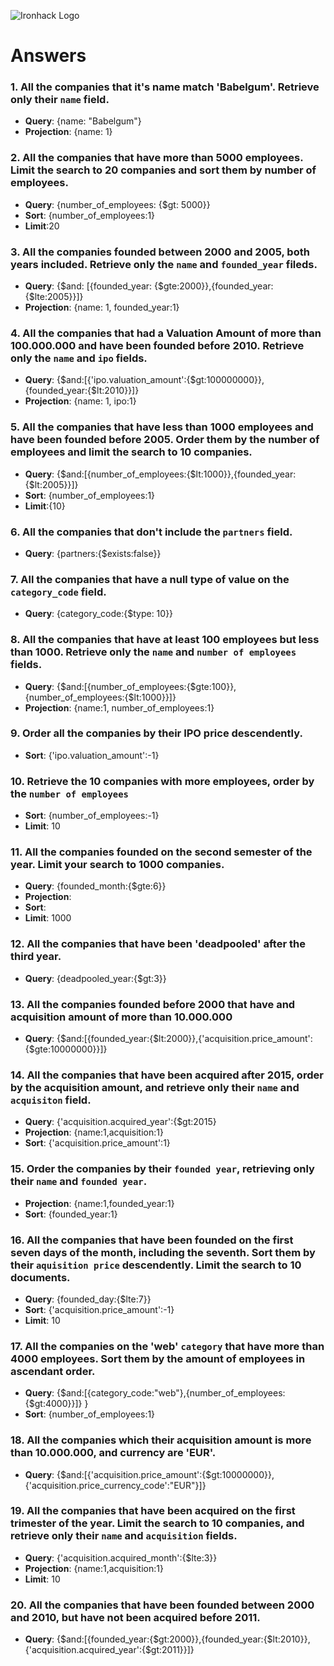 ![Ironhack Logo](https://i.imgur.com/1QgrNNw.png)

# Answers

### 1. All the companies that it's name match 'Babelgum'. Retrieve only their `name` field.

- **Query**: {name: "Babelgum"}
- **Projection**: {name: 1}


### 2. All the companies that have more than 5000 employees. Limit the search to 20 companies and sort them by **number of employees**.

- **Query**: {number_of_employees: {$gt: 5000}}
- **Sort**: {number_of_employees:1}
- **Limit**:20

### 3. All the companies founded between 2000 and 2005, both years included. Retrieve only the `name` and `founded_year` fileds.

- **Query**: {$and: [{founded_year: {$gte:2000}},{founded_year: {$lte:2005}}]}
- **Projection**: {name: 1, founded_year:1}

### 4. All the companies that had a Valuation Amount of more than 100.000.000 and have been founded before 2010. Retrieve only the `name` and `ipo` fields.

- **Query**: {$and:[{'ipo.valuation_amount':{$gt:100000000}},{founded_year:{$lt:2010}}]}
- **Projection**: {name: 1, ipo:1}

### 5. All the companies that have less than 1000 employees and have been founded before 2005. Order them by the number of employees and limit the search to 10 companies.

- **Query**: {$and:[{number_of_employees:{$lt:1000}},{founded_year:{$lt:2005}}]}
- **Sort**: {number_of_employees:1}
- **Limit**:{10}

### 6. All the companies that don't include the `partners` field.

- **Query**: {partners:{$exists:false}}

### 7. All the companies that have a null type of value on the `category_code` field.

- **Query**: {category_code:{$type: 10}}


### 8. All the companies that have at least 100 employees but less than 1000. Retrieve only the `name` and `number of employees` fields.

- **Query**: {$and:[{number_of_employees:{$gte:100}},{number_of_employees:{$lt:1000}}]}
- **Projection**: {name:1, number_of_employees:1}

### 9. Order all the companies by their IPO price descendently.

- **Sort**: {'ipo.valuation_amount':-1}

### 10. Retrieve the 10 companies with more employees, order by the `number of employees`

- **Sort**: {number_of_employees:-1}
- **Limit**: 10

### 11. All the companies founded on the second semester of the year. Limit your search to 1000 companies.

- **Query**: {founded_month:{$gte:6}}
- **Projection**: 
- **Sort**: 
- **Limit**: 1000

### 12. All the companies that have been 'deadpooled' after the third year.

- **Query**: {deadpooled_year:{$gt:3}}

### 13. All the companies founded before 2000 that have and acquisition amount of more than 10.000.000

- **Query**: {$and:[{founded_year:{$lt:2000}},{'acquisition.price_amount':{$gte:10000000}}]}

### 14. All the companies that have been acquired after 2015, order by the acquisition amount, and retrieve only their `name` and `acquisiton` field.

- **Query**: {'acquisition.acquired_year':{$gt:2015}
- **Projection**: {name:1,acquisition:1}
- **Sort**: {'acquisition.price_amount':1}

### 15. Order the companies by their `founded year`, retrieving only their `name` and `founded year`.

- **Projection**: {name:1,founded_year:1}
- **Sort**: {founded_year:1}

### 16. All the companies that have been founded on the first seven days of the month, including the seventh. Sort them by their `aquisition price` descendently. Limit the search to 10 documents.

- **Query**: {founded_day:{$lte:7}}
- **Sort**: {'acquisition.price_amount':-1}
- **Limit**: 10

### 17. All the companies on the 'web' `category` that have more than 4000 employees. Sort them by the amount of employees in ascendant order.

- **Query**: {$and:[{category_code:"web"},{number_of_employees:{$gt:4000}}]}	}
- **Sort**: {number_of_employees:1}

### 18. All the companies which their acquisition amount is more than 10.000.000, and currency are 'EUR'.

- **Query**: {$and:[{'acquisition.price_amount':{$gt:10000000}},{'acquisition.price_currency_code':"EUR"}]}

### 19. All the companies that have been acquired on the first trimester of the year. Limit the search to 10 companies, and retrieve only their `name` and `acquisition` fields.

- **Query**: {'acquisition.acquired_month':{$lte:3}}
- **Projection**: {name:1,acquisition:1}
- **Limit**: 10

### 20. All the companies that have been founded between 2000 and 2010, but have not been acquired before 2011.

- **Query**: {$and:[{founded_year:{$gt:2000}},{founded_year:{$lt:2010}},{'acquisition.acquired_year':{$gt:2011}}]}
